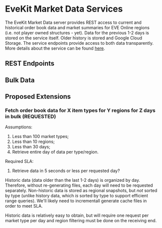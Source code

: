# EveKit Market Data Services

The EveKit Market Data server provides REST access to current and historical order book data and market summaries for EVE Online regions \(i.e. not player owned structures - yet\).  Data for the previous 1-2 days is stored on the service itself.  Older history is stored and Google Cloud Storage.  The service endpoints provide access to both data transparently.  More details about the service can be found [here](https://evekit.orbital.enterprises//#/md/main).

## REST Endpoints

## Bulk Data

## Proposed Extensions

### Fetch order book data for X item types for Y regions for Z days in bulk (REQUESTED)

Assumptions:

1. Less than 100 market types;
2. Less than 10 regions;
3. Less than 30 days;
4. Retrieve entire day of data per type/region.

Required SLA:

1. Retrieve data in 5 seconds or less per requested day?

Historic data \(data older than the last 1-2 days\) is organized by day.  Therefore, without re-generating files, each day will need to be requested separately.  Non-historic data is stored as regional snapshots, but *not* sorted by type \(unlike history data, which *is* sorted by type to support efficient range queries\).  We'll likely need to incrementall generate cache files in order to meet SLA.

Historic data is relatively easy to obtain, but will require one request per market type per day and region filtering must be done on the receiving end.


